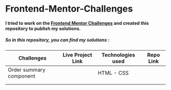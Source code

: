# Frontend-Mentor-Challenges

#### I tried to work on the  [Frontend Mentor Challenges](https://www.frontendmentor.io/challenges) and created this repository to publish my solutions.

##### So in this repository, you can find my solutions :

| Challenges | Live Project Link  |   Technologies used|   Repo Link|
|---               |---                 |---                 |---         |
|Order summary component |              | HTML - CSS         |            |  
|                  |                    |                    |            |
|                  |                    |                    |            |